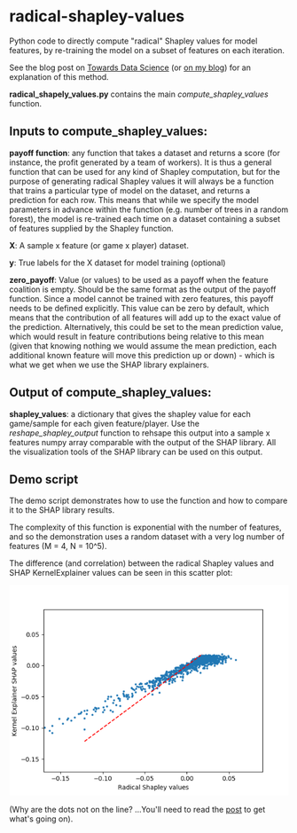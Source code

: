 # radical-shapley-values
Python code to directly compute "radical" Shapley values for model features, by re-training the model on a subset of features on each iteration.

See the blog post on [Towards Data Science](https://towardsdatascience.com/a-new-perspective-on-shapley-values-the-radical-shapley-method-6c2f4af7f922) (or [on my blog](https://edden-gerber.github.io/shapley-part-2/)) for an explanation of this method.

**radical_shapely_values.py** contains the main _compute_shapley_values_ function.

## Inputs to compute_shapley_values:
**payoff function**: any function that takes a dataset and returns a score (for instance, the profit generated by a team of workers). It is thus a general function that can be used for any kind of Shapley computation, but for the purpose of generating radical Shapley values it will always be a function that trains a particular type of model on the dataset, and returns a prediction for each row. This means that while we specify the model parameters in advance within the function (e.g. number of trees in a random forest), the model is re-trained each time on a dataset containing a subset of features supplied by the Shapley function.

**X**: A sample x feature (or game x player) dataset.

**y**: True labels for the X dataset for model training (optional)

**zero_payoff**: Value (or values) to be used as a payoff when the feature coalition is empty. Should be the same format as the output of the payoff function. Since a model cannot be trained with zero features, this payoff needs to be defined explicitly. This value can be zero by default, which means that the contribution of all features will add up to the exact value of the prediction. Alternatively, this could be set to the mean prediction value, which would result in feature contributions being relative to this mean (given that knowing nothing we would assume the mean prediction, each additional known feature will move this prediction up or down) - which is what we get when we use the SHAP library explainers.

## Output of compute_shapley_values:
**shapley_values**: a dictionary that gives the shapley value for each game/sample for each given feature/player. Use the _reshape_shapley_output_ function to rehsape this output into a sample x features numpy array comparable with the output of the SHAP library. All the visualization tools of the SHAP library can be used on this output.


## Demo script
The demo script demonstrates how to use the function and how to compare it to the SHAP library results.

The complexity of this function is exponential with the number of features, and so the demonstration uses a random dataset with a very log number of features (M = 4, N = 10^5).

The difference (and correlation) between the radical Shapley values and SHAP KernelExplainer values can be seen in this scatter plot:

![scatter](scatter-randdata.png)

(Why are the dots not on the line? ...You'll need to read the [post](https://edden-gerber.github.io/shapley-part-2/) to get what's going on). 
